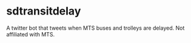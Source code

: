 # sdtransitdelay
A twitter bot that tweets when MTS buses and trolleys are delayed. Not affiliated with MTS.
